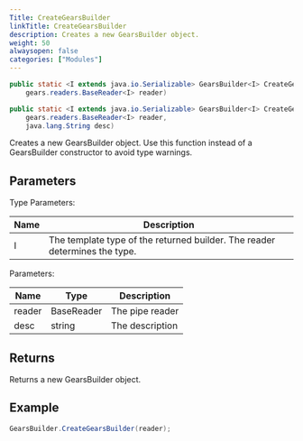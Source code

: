 ```yaml
---
Title: CreateGearsBuilder
linkTitle: CreateGearsBuilder
description: Creates a new GearsBuilder object.
weight: 50
alwaysopen: false
categories: ["Modules"]
---
```


```java
public static <I extends java.io.Serializable> GearsBuilder<I> CreateGearsBuilder​(
    gears.readers.BaseReader<I> reader)

public static <I extends java.io.Serializable> GearsBuilder<I> CreateGearsBuilder​(
    gears.readers.BaseReader<I> reader, 
    java.lang.String desc)
```

Creates a new GearsBuilder object. Use this function instead of a GearsBuilder constructor to avoid type warnings.

## Parameters

Type Parameters:

| Name | Description |
|------|-------------|
| I | The template type of the returned builder. The reader determines the type. |

Parameters:

| Name | Type | Description |
|------|------|-------------|
| reader | BaseReader<I> | The pipe reader |
| desc | string | The description |

## Returns

Returns a new GearsBuilder object.

## Example

```java
GearsBuilder.CreateGearsBuilder(reader);
```